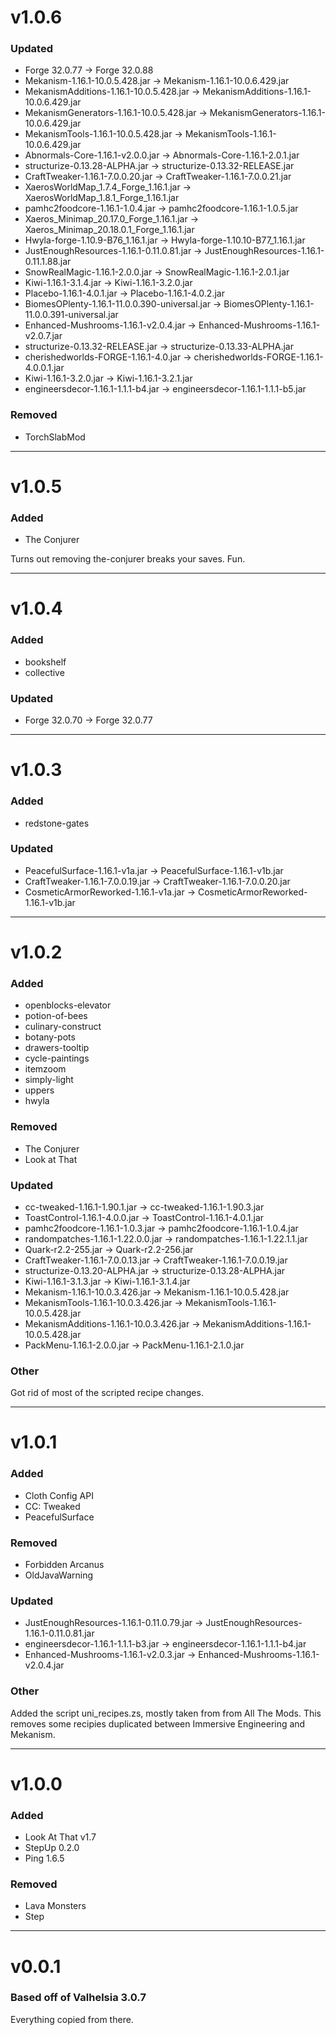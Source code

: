 # v1.0.6

### Updated
- Forge 32.0.77 -> Forge 32.0.88
- Mekanism-1.16.1-10.0.5.428.jar -> Mekanism-1.16.1-10.0.6.429.jar
- MekanismAdditions-1.16.1-10.0.5.428.jar -> MekanismAdditions-1.16.1-10.0.6.429.jar
- MekanismGenerators-1.16.1-10.0.5.428.jar -> MekanismGenerators-1.16.1-10.0.6.429.jar
- MekanismTools-1.16.1-10.0.5.428.jar -> MekanismTools-1.16.1-10.0.6.429.jar
- Abnormals-Core-1.16.1-v2.0.0.jar -> Abnormals-Core-1.16.1-2.0.1.jar
- structurize-0.13.28-ALPHA.jar -> structurize-0.13.32-RELEASE.jar
- CraftTweaker-1.16.1-7.0.0.20.jar -> CraftTweaker-1.16.1-7.0.0.21.jar
- XaerosWorldMap_1.7.4_Forge_1.16.1.jar -> XaerosWorldMap_1.8.1_Forge_1.16.1.jar
- pamhc2foodcore-1.16.1-1.0.4.jar -> pamhc2foodcore-1.16.1-1.0.5.jar
- Xaeros_Minimap_20.17.0_Forge_1.16.1.jar -> Xaeros_Minimap_20.18.0.1_Forge_1.16.1.jar
- Hwyla-forge-1.10.9-B76_1.16.1.jar -> Hwyla-forge-1.10.10-B77_1.16.1.jar
- JustEnoughResources-1.16.1-0.11.0.81.jar -> JustEnoughResources-1.16.1-0.11.1.88.jar
- SnowRealMagic-1.16.1-2.0.0.jar -> SnowRealMagic-1.16.1-2.0.1.jar
- Kiwi-1.16.1-3.1.4.jar -> Kiwi-1.16.1-3.2.0.jar
- Placebo-1.16.1-4.0.1.jar -> Placebo-1.16.1-4.0.2.jar
- BiomesOPlenty-1.16.1-11.0.0.390-universal.jar -> BiomesOPlenty-1.16.1-11.0.0.391-universal.jar
- Enhanced-Mushrooms-1.16.1-v2.0.4.jar -> Enhanced-Mushrooms-1.16.1-v2.0.7.jar
- structurize-0.13.32-RELEASE.jar -> structurize-0.13.33-ALPHA.jar
- cherishedworlds-FORGE-1.16.1-4.0.jar -> cherishedworlds-FORGE-1.16.1-4.0.0.1.jar
- Kiwi-1.16.1-3.2.0.jar -> Kiwi-1.16.1-3.2.1.jar
- engineersdecor-1.16.1-1.1.1-b4.jar -> engineersdecor-1.16.1-1.1.1-b5.jar


### Removed
- TorchSlabMod

-----------------------------------


# v1.0.5

### Added
- The Conjurer

Turns out removing the-conjurer breaks your saves. Fun.


-----------------------------------

# v1.0.4

### Added
- bookshelf
- collective

### Updated
- Forge 32.0.70 -> Forge 32.0.77


-----------------------------------


# v1.0.3

### Added
- redstone-gates

### Updated
- PeacefulSurface-1.16.1-v1a.jar -> PeacefulSurface-1.16.1-v1b.jar
- CraftTweaker-1.16.1-7.0.0.19.jar -> CraftTweaker-1.16.1-7.0.0.20.jar
- CosmeticArmorReworked-1.16.1-v1a.jar -> CosmeticArmorReworked-1.16.1-v1b.jar


-----------------------------------


# v1.0.2

### Added
- openblocks-elevator
- potion-of-bees
- culinary-construct
- botany-pots
- drawers-tooltip
- cycle-paintings
- itemzoom
- simply-light
- uppers
- hwyla

### Removed
- The Conjurer
- Look at That
 
### Updated
- cc-tweaked-1.16.1-1.90.1.jar -> cc-tweaked-1.16.1-1.90.3.jar
- ToastControl-1.16.1-4.0.0.jar -> ToastControl-1.16.1-4.0.1.jar
- pamhc2foodcore-1.16.1-1.0.3.jar -> pamhc2foodcore-1.16.1-1.0.4.jar
- randompatches-1.16.1-1.22.0.0.jar -> randompatches-1.16.1-1.22.1.1.jar
- Quark-r2.2-255.jar -> Quark-r2.2-256.jar
- CraftTweaker-1.16.1-7.0.0.13.jar -> CraftTweaker-1.16.1-7.0.0.19.jar
- structurize-0.13.20-ALPHA.jar -> structurize-0.13.28-ALPHA.jar
- Kiwi-1.16.1-3.1.3.jar -> Kiwi-1.16.1-3.1.4.jar
- Mekanism-1.16.1-10.0.3.426.jar -> Mekanism-1.16.1-10.0.5.428.jar
- MekanismTools-1.16.1-10.0.3.426.jar -> MekanismTools-1.16.1-10.0.5.428.jar
- MekanismAdditions-1.16.1-10.0.3.426.jar -> MekanismAdditions-1.16.1-10.0.5.428.jar
- PackMenu-1.16.1-2.0.0.jar -> PackMenu-1.16.1-2.1.0.jar

### Other
Got rid of most of the scripted recipe changes. 


-----------------------------------


# v1.0.1

### Added
- Cloth Config API
- CC: Tweaked
- PeacefulSurface

### Removed
- Forbidden Arcanus
- OldJavaWarning

### Updated
- JustEnoughResources-1.16.1-0.11.0.79.jar -> JustEnoughResources-1.16.1-0.11.0.81.jar
- engineersdecor-1.16.1-1.1.1-b3.jar -> engineersdecor-1.16.1-1.1.1-b4.jar
- Enhanced-Mushrooms-1.16.1-v2.0.3.jar -> Enhanced-Mushrooms-1.16.1-v2.0.4.jar

### Other
Added the script uni_recipes.zs, mostly taken from from All The Mods. This removes some recipies duplicated between Immersive Engineering and Mekanism.


-----------------------------------

# v1.0.0

### Added
- Look At That v1.7
- StepUp 0.2.0
- Ping 1.6.5

### Removed
- Lava Monsters
- Step

-----------------------------------

# v0.0.1

### Based off of Valhelsia 3.0.7
Everything copied from there.

